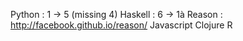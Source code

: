 Python      : 1 -> 5 (missing 4)
Haskell     : 6 -> 1à
Reason      : http://facebook.github.io/reason/
Javascript
Clojure
R
